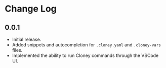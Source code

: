 # Change Log

## 0.0.1

- Initial release.
- Added snippets and autocompletion for `.cloney.yaml` and `.cloney-vars` files.
- Implemented the ability to run Cloney commands through the VSCode UI.
